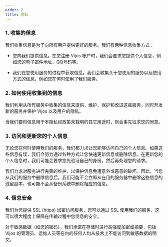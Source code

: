 ```yaml
---
order: 2
title: 隐私
---
```


### 1. 收集的信息

我们收集信息是为了向所有用户提供更好的服务。我们有两种信息收集方式：

- 您向我们提供信息。在您注册 Vijos 帐户时，我们会要求您提供个人信息，例如您的电子邮件地址、QQ号码等。

- 我们在您使用服务的过程中获取信息。我们会收集关于您使用的服务以及使用方式的信息，例如您在何时使用了我们服务。

### 2. 如何使用收集到的信息

我们利用从所有服务中收集的信息来提供、维护、保护和改进这些服务，同时开发新的服务并保护 Vijos 以及用户的隐私。

当我们要将信息用于本隐私权政策未载明的其它用途时，则会事先征求您的同意。

### 3. 访问和更新您的个人信息

无论您在何时使用我们的服务，我们都力求让您能够访问自己的个人信息。如果这些信息有误，我们会努力通过各种方式让您快速更新信息或删除信息。在更新您的个人信息时，我们可能会要求您先验证自己的身份，然后再处理您的请求。

我们力求对服务进行完善的维护，以保护信息免遭意外或恶意的破坏。因此，当您从我们的服务中删除信息后，我们可能不会立即从在用的服务器中删除这些信息的残留副本，也可能不会从备份系统中删除相应的信息。

### 4. 信息安全

我们为您提供 SSL (https) 加密访问服务，您可以通过 SSL 使用我们的服务，这可以很大程度上保障在传输过程中您信息的安全。

对于敏感数据（如您的密码），我们承诺在存储时进行高强度加密或摘要，包括 Vijos 的管理员、运维人员等在内的任何人均从技术上不能访问到敏感数据的明文。